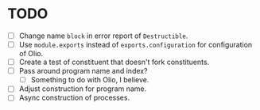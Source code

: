 # TODO

- [ ] Change name `block` in error report of `Destructible`.
- [ ] Use `module.exports` instead of `exports.configuration` for configuration
of Olio.
- [ ] Create a test of constituent that doesn't fork constituents.
- [ ] Pass around program name and index?
    - [ ] Something to do with Olio, I believe.
- [ ] Adjust construction for program name.
- [ ] Async construction of processes.
